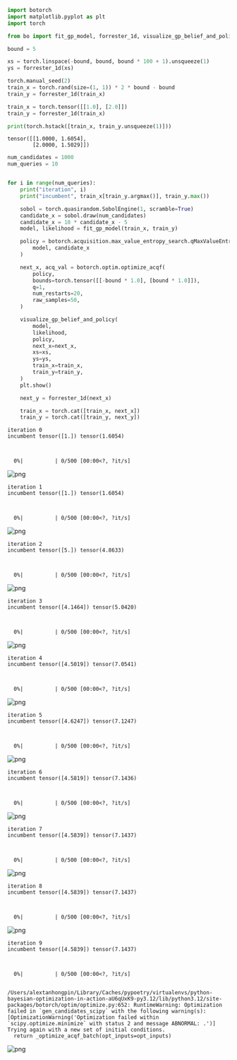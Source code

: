```python
import botorch
import matplotlib.pyplot as plt
import torch

from bo import fit_gp_model, forrester_1d, visualize_gp_belief_and_policy
```


```python
bound = 5

xs = torch.linspace(-bound, bound, bound * 100 + 1).unsqueeze(1)
ys = forrester_1d(xs)

torch.manual_seed(2)
train_x = torch.rand(size=(1, 1)) * 2 * bound - bound
train_y = forrester_1d(train_x)
```


```python
train_x = torch.tensor([[1.0], [2.0]])
train_y = forrester_1d(train_x)

print(torch.hstack([train_x, train_y.unsqueeze(1)]))
```

    tensor([[1.0000, 1.6054],
            [2.0000, 1.5029]])



```python
num_candidates = 1000
num_queries = 10


for i in range(num_queries):
    print("iteration", i)
    print("incumbent", train_x[train_y.argmax()], train_y.max())

    sobol = torch.quasirandom.SobolEngine(1, scramble=True)
    candidate_x = sobol.draw(num_candidates)
    candidate_x = 10 * candidate_x - 5
    model, likelihood = fit_gp_model(train_x, train_y)

    policy = botorch.acquisition.max_value_entropy_search.qMaxValueEntropy(
        model, candidate_x
    )

    next_x, acq_val = botorch.optim.optimize_acqf(
        policy,
        bounds=torch.tensor([[-bound * 1.0], [bound * 1.0]]),
        q=1,
        num_restarts=20,
        raw_samples=50,
    )

    visualize_gp_belief_and_policy(
        model,
        likelihood,
        policy,
        next_x=next_x,
        xs=xs,
        ys=ys,
        train_x=train_x,
        train_y=train_y,
    )
    plt.show()

    next_y = forrester_1d(next_x)

    train_x = torch.cat([train_x, next_x])
    train_y = torch.cat([train_y, next_y])
```

    iteration 0
    incumbent tensor([1.]) tensor(1.6054)



      0%|          | 0/500 [00:00<?, ?it/s]



    
![png](006_entropy_search_files/006_entropy_search_3_2.png)
    


    iteration 1
    incumbent tensor([1.]) tensor(1.6054)



      0%|          | 0/500 [00:00<?, ?it/s]



    
![png](006_entropy_search_files/006_entropy_search_3_5.png)
    


    iteration 2
    incumbent tensor([5.]) tensor(4.8633)



      0%|          | 0/500 [00:00<?, ?it/s]



    
![png](006_entropy_search_files/006_entropy_search_3_8.png)
    


    iteration 3
    incumbent tensor([4.1464]) tensor(5.0420)



      0%|          | 0/500 [00:00<?, ?it/s]



    
![png](006_entropy_search_files/006_entropy_search_3_11.png)
    


    iteration 4
    incumbent tensor([4.5019]) tensor(7.0541)



      0%|          | 0/500 [00:00<?, ?it/s]



    
![png](006_entropy_search_files/006_entropy_search_3_14.png)
    


    iteration 5
    incumbent tensor([4.6247]) tensor(7.1247)



      0%|          | 0/500 [00:00<?, ?it/s]



    
![png](006_entropy_search_files/006_entropy_search_3_17.png)
    


    iteration 6
    incumbent tensor([4.5819]) tensor(7.1436)



      0%|          | 0/500 [00:00<?, ?it/s]



    
![png](006_entropy_search_files/006_entropy_search_3_20.png)
    


    iteration 7
    incumbent tensor([4.5839]) tensor(7.1437)



      0%|          | 0/500 [00:00<?, ?it/s]



    
![png](006_entropy_search_files/006_entropy_search_3_23.png)
    


    iteration 8
    incumbent tensor([4.5839]) tensor(7.1437)



      0%|          | 0/500 [00:00<?, ?it/s]



    
![png](006_entropy_search_files/006_entropy_search_3_26.png)
    


    iteration 9
    incumbent tensor([4.5839]) tensor(7.1437)



      0%|          | 0/500 [00:00<?, ?it/s]


    /Users/alextanhongpin/Library/Caches/pypoetry/virtualenvs/python-bayesian-optimization-in-action-aU6qUxK9-py3.12/lib/python3.12/site-packages/botorch/optim/optimize.py:652: RuntimeWarning: Optimization failed in `gen_candidates_scipy` with the following warning(s):
    [OptimizationWarning('Optimization failed within `scipy.optimize.minimize` with status 2 and message ABNORMAL: .')]
    Trying again with a new set of initial conditions.
      return _optimize_acqf_batch(opt_inputs=opt_inputs)



    
![png](006_entropy_search_files/006_entropy_search_3_30.png)
    

